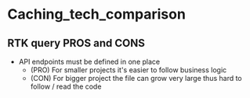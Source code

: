 # Caching_tech_comparison

## RTK query PROS and CONS
* API endpoints must be defined in one place
  * (PRO) For smaller projects it's easier to follow business logic
  * (CON) For bigger project the file can grow very large thus hard to follow / read the code 
